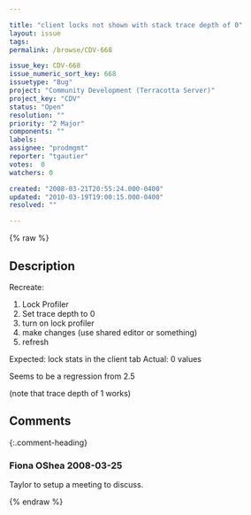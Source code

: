 ```yaml
---

title: "client locks not shown with stack trace depth of 0"
layout: issue
tags: 
permalink: /browse/CDV-668

issue_key: CDV-668
issue_numeric_sort_key: 668
issuetype: "Bug"
project: "Community Development (Terracotta Server)"
project_key: "CDV"
status: "Open"
resolution: ""
priority: "2 Major"
components: ""
labels: 
assignee: "prodmgmt"
reporter: "tgautier"
votes:  0
watchers: 0

created: "2008-03-21T20:55:24.000-0400"
updated: "2010-03-19T19:00:15.000-0400"
resolved: ""

---
```




{% raw %}



## Description

<div markdown="1" class="description">

Recreate:

1. Lock Profiler
2. Set trace depth to 0
3. turn on lock profiler
4. make changes (use shared editor or something)
5. refresh

Expected: lock stats in the client tab
Actual: 0 values

Seems to be a regression from 2.5

(note that trace depth of 1 works)



</div>

## Comments


{:.comment-heading}
### **Fiona OShea** <span class="date">2008-03-25</span>

<div markdown="1" class="comment">

Taylor to setup a meeting to discuss.

</div>



{% endraw %}
